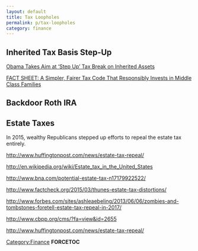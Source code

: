 ```yaml
---
layout: default
title: Tax Loopholes
permalink: p/tax-loopholes
category: finance
---
```


Inherited Tax Basis Step-Up
---------------------------

[Obama Takes Aim at ‘Step Up’ Tax Break on Inherited Assets](http://blogs.wsj.com/totalreturn/2015/01/20/the-value-of-the-step-up-on-inherited-assets/)

[FACT SHEET: A Simpler, Fairer Tax Code That Responsibly Invests in Middle Class Families](https://www.whitehouse.gov/the-press-office/2015/01/17/fact-sheet-simpler-fairer-tax-code-responsibly-invests-middle-class-fami)

Backdoor Roth IRA
-----------------

Estate Taxes
------------

In 2015, wealthy Republicans stepped up efforts to repeal the estate tax entirely.

<http://www.huffingtonpost.com/news/estate-tax-repeal/>

<http://en.wikipedia.org/wiki/Estate_tax_in_the_United_States>

<http://www.bna.com/potential-estate-tax-n17179922522/>

<http://www.factcheck.org/2015/03/thunes-estate-tax-distortions/>

<http://www.forbes.com/sites/ashleaebeling/2013/06/06/zombies-and-tombstones-foretell-estate-tax-repeal-in-2017/>

<http://www.cbpp.org/cms/?fa=view&id=2655>

<http://www.huffingtonpost.com/news/estate-tax-repeal/>

[Category:Finance](/Category:Finance "wikilink") __FORCETOC__
